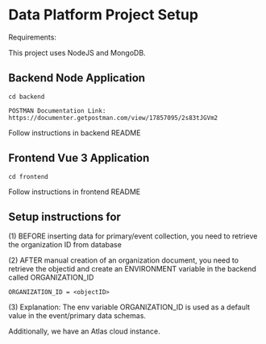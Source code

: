 # Data Platform Project Setup

Requirements:

This project uses NodeJS and MongoDB.

## Backend Node Application
```
cd backend
```
```
POSTMAN Documentation Link: https://documenter.getpostman.com/view/17857095/2s83tJGVm2
```
Follow instructions in backend README

## Frontend Vue 3 Application
```
cd frontend
```
Follow instructions in frontend README


## Setup instructions for 

(1) BEFORE inserting data for primary/event collection, you need to retrieve the organization ID from database

(2) AFTER manual creation of an organization document, you need to retrieve the objectid and create an ENVIRONMENT variable in the backend called ORGANIZATION_ID
```
ORGANIZATION_ID = <objectID>
```
(3) Explanation: The env variable ORGANIZATION_ID is used as a default value in the event/primary data schemas.  

Additionally, we have an Atlas cloud instance.

